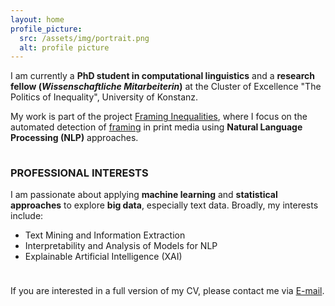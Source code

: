 ```yaml
---
layout: home
profile_picture:
  src: /assets/img/portrait.png
  alt: profile picture
---
```

<p>
I am currently a <b>PhD student in computational linguistics</b> and a <b>research fellow (<i>Wissenschaftliche Mitarbeiterin</i>)</b> at the Cluster of Excellence "The Politics of Inequality", 
University of Konstanz. 
</p>
<p style="margin-bottom:1cm;">
My work is part of the project <a href="https://www.exc.uni-konstanz.de/en/inequality/research/projects/framing-inequalities/" target="_blank" rel="noopener noreferrer">Framing Inequalities</a>, 
where I focus on the automated detection of <a href="https://en.wikipedia.org/wiki/Framing_(social_sciences)" target="_blank" rel="noopener noreferrer">framing</a> in print media using <b>Natural Language Processing (NLP)</b> approaches.
</p>

<h3>PROFESSIONAL INTERESTS</h3>
<p>I am passionate about applying <b>machine learning</b> and <b>statistical approaches</b> to explore <b>big data</b>, especially text data. Broadly, my interests include:</p>
<ul>
  <li>Text Mining and Information Extraction</li>
  <li>Interpretability and Analysis of Models for NLP</li>
  <li>Explainable Artificial Intelligence (XAI)</li>
</ul>
<p style="margin-top:1cm;">
If you are interested in a full version of my CV, please contact me via <a href="mailto:qi.yu@uni-konstanz.de">
E-mail</a>.
</p>
